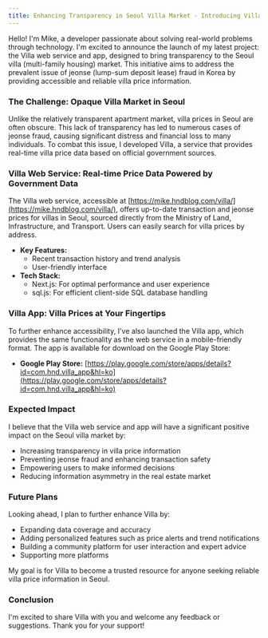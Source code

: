 ```yaml
---
title: Enhancing Transparency in Seoul Villa Market - Introducing Villa Web & App
---
```


Hello! I'm Mike, a developer passionate about solving real-world problems through technology. I'm excited to announce the launch of my latest project: the Villa web service and app, designed to bring transparency to the Seoul villa (multi-family housing) market. This initiative aims to address the prevalent issue of jeonse (lump-sum deposit lease) fraud in Korea by providing accessible and reliable villa price information.

### The Challenge: Opaque Villa Market in Seoul

Unlike the relatively transparent apartment market, villa prices in Seoul are often obscure. This lack of transparency has led to numerous cases of jeonse fraud, causing significant distress and financial loss to many individuals. To combat this issue, I developed Villa, a service that provides real-time villa price data based on official government sources.

### Villa Web Service: Real-time Price Data Powered by Government Data

The Villa web service, accessible at [https://mike.hndblog.com/villa/](https://mike.hndblog.com/villa/), offers up-to-date transaction and jeonse prices for villas in Seoul, sourced directly from the Ministry of Land, Infrastructure, and Transport. Users can easily search for villa prices by address.

* **Key Features:**
    * Recent transaction history and trend analysis
    * User-friendly interface
* **Tech Stack:**
    * Next.js: For optimal performance and user experience
    * sql.js: For efficient client-side SQL database handling

### Villa App: Villa Prices at Your Fingertips

To further enhance accessibility, I've also launched the Villa app, which provides the same functionality as the web service in a mobile-friendly format. The app is available for download on the Google Play Store:

* **Google Play Store:** [https://play.google.com/store/apps/details?id=com.hnd.villa_app&hl=ko](https://play.google.com/store/apps/details?id=com.hnd.villa_app&hl=ko)

### Expected Impact

I believe that the Villa web service and app will have a significant positive impact on the Seoul villa market by:

* Increasing transparency in villa price information
* Preventing jeonse fraud and enhancing transaction safety
* Empowering users to make informed decisions
* Reducing information asymmetry in the real estate market

### Future Plans

Looking ahead, I plan to further enhance Villa by:

* Expanding data coverage and accuracy
* Adding personalized features such as price alerts and trend notifications
* Building a community platform for user interaction and expert advice
* Supporting more platforms

My goal is for Villa to become a trusted resource for anyone seeking reliable villa price information in Seoul.

### Conclusion

I'm excited to share Villa with you and welcome any feedback or suggestions. Thank you for your support!
